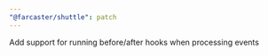 ```yaml
---
"@farcaster/shuttle": patch
---
```


Add support for running before/after hooks when processing events
